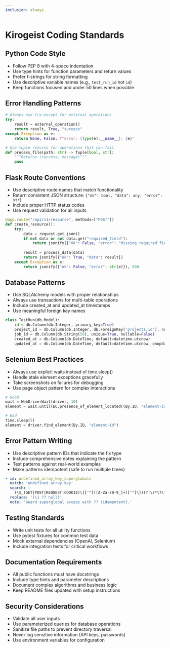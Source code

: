 ```yaml
---
inclusion: always
---
```


# Kirogeist Coding Standards

## Python Code Style
- Follow PEP 8 with 4-space indentation
- Use type hints for function parameters and return values
- Prefer f-strings for string formatting
- Use descriptive variable names (e.g., `test_run_id` not `id`)
- Keep functions focused and under 50 lines when possible

## Error Handling Patterns
```python
# Always use try-except for external operations
try:
    result = external_operation()
    return result, True, "success"
except Exception as e:
    return None, False, f"error: {type(e).__name__}: {e}"

# Use tuple returns for operations that can fail
def process_file(path: str) -> Tuple[bool, str]:
    """Returns (success, message)"""
    pass
```

## Flask Route Conventions
- Use descriptive route names that match functionality
- Return consistent JSON structure: `{"ok": bool, "data": any, "error": str}`
- Include proper HTTP status codes
- Use request validation for all inputs

```python
@app.route("/api/v1/resource", methods=["POST"])
def create_resource():
    try:
        data = request.get_json()
        if not data or not data.get("required_field"):
            return jsonify({"ok": False, "error": "Missing required field"}), 400
        
        result = process_data(data)
        return jsonify({"ok": True, "data": result})
    except Exception as e:
        return jsonify({"ok": False, "error": str(e)}), 500
```

## Database Patterns
- Use SQLAlchemy models with proper relationships
- Always use transactions for multi-table operations
- Include created_at and updated_at timestamps
- Use meaningful foreign key names

```python
class TestRun(db.Model):
    id = db.Column(db.Integer, primary_key=True)
    project_id = db.Column(db.Integer, db.ForeignKey('projects.id'), nullable=False)
    job_id = db.Column(db.String(50), unique=True, nullable=False)
    created_at = db.Column(db.DateTime, default=datetime.utcnow)
    updated_at = db.Column(db.DateTime, default=datetime.utcnow, onupdate=datetime.utcnow)
```

## Selenium Best Practices
- Always use explicit waits instead of time.sleep()
- Handle stale element exceptions gracefully
- Take screenshots on failures for debugging
- Use page object pattern for complex interactions

```python
# Good
wait = WebDriverWait(driver, 10)
element = wait.until(EC.presence_of_element_located((By.ID, "element-id")))

# Bad
time.sleep(5)
element = driver.find_element(By.ID, "element-id")
```

## Error Pattern Writing
- Use descriptive pattern IDs that indicate the fix type
- Include comprehensive notes explaining the pattern
- Test patterns against real-world examples
- Make patterns idempotent (safe to run multiple times)

```yaml
- id: undefined_array_key_superglobals
  match: 'undefined array key'
  search: |
    (\$_(GET|POST|REQUEST|COOKIE)\[['"]([A-Za-z0-9_]+)['"]\])(?!\s*\?\?)
  replace: '(\1 ?? null)'
  note: 'Guard superglobal access with ?? (idempotent).'
```

## Testing Standards
- Write unit tests for all utility functions
- Use pytest fixtures for common test data
- Mock external dependencies (OpenAI, Selenium)
- Include integration tests for critical workflows

## Documentation Requirements
- All public functions must have docstrings
- Include type hints and parameter descriptions
- Document complex algorithms and business logic
- Keep README files updated with setup instructions

## Security Considerations
- Validate all user inputs
- Use parameterized queries for database operations
- Sanitize file paths to prevent directory traversal
- Never log sensitive information (API keys, passwords)
- Use environment variables for configuration